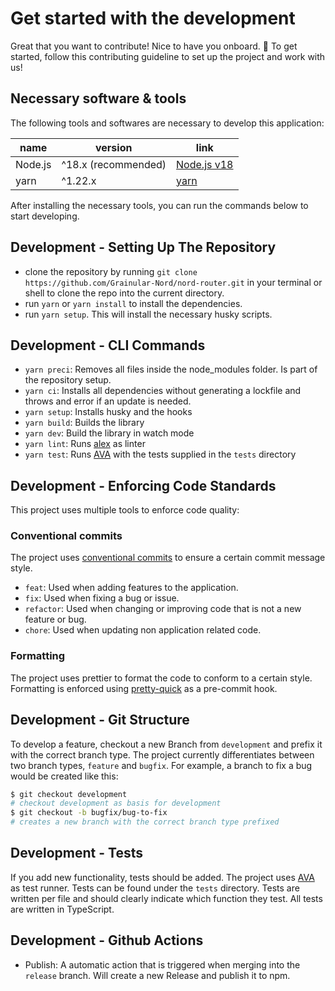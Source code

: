 <!-- @format -->

# Get started with the development

Great that you want to contribute! Nice to have you onboard. 🚀 To get started, follow this contributing guideline to set up the project and work with us!

## Necessary software & tools

The following tools and softwares are necessary to develop this application:

| name    | version             | link                                        |
| ------- | ------------------- | ------------------------------------------- |
| Node.js | ^18.x (recommended) | [Node.js v18](https://nodejs.org/en/)       |
| yarn    | ^1.22.x             | [yarn](https://yarnpkg.com/getting-started) |

After installing the necessary tools, you can run the commands below to start developing.

## Development - Setting Up The Repository

-   clone the repository by running `git clone https://github.com/Grainular-Nord/nord-router.git` in your terminal or shell to clone the repo into the current directory.
-   run `yarn` or `yarn install` to install the dependencies.
-   run `yarn setup`. This will install the necessary husky scripts.

## Development - CLI Commands

-   `yarn preci`: Removes all files inside the node_modules folder. Is part of the repository setup.
-   `yarn ci`: Installs all dependencies without generating a lockfile and throws and error if an update is needed.
-   `yarn setup`: Installs husky and the hooks
-   `yarn build`: Builds the library
-   `yarn dev`: Build the library in watch mode
-   `yarn lint`: Runs [alex](https://alexjs.com) as linter
-   `yarn test`: Runs [AVA](https://github.com/avajs/ava) with the tests supplied in the `tests` directory

## Development - Enforcing Code Standards

This project uses multiple tools to enforce code quality:

### Conventional commits

The project uses [conventional commits](https://www.conventionalcommits.org/en/v1.0.0/) to ensure a certain commit message style.

-   `feat`: Used when adding features to the application.
-   `fix`: Used when fixing a bug or issue.
-   `refactor`: Used when changing or improving code that is not a new feature or bug.
-   `chore`: Used when updating non application related code.

### Formatting

The project uses prettier to format the code to conform to a certain style. Formatting is enforced using [pretty-quick](https://www.npmjs.com/package/pretty-quick) as a pre-commit hook.

## Development - Git Structure

To develop a feature, checkout a new Branch from `development` and prefix it with the correct branch type. The project currently differentiates between two branch types, `feature` and `bugfix`. For example, a branch to fix a bug would be created like this:

```bash
$ git checkout development
# checkout development as basis for development
$ git checkout -b bugfix/bug-to-fix
# creates a new branch with the correct branch type prefixed
```

## Development - Tests

If you add new functionality, tests should be added. The project uses [AVA](https://github.com/avajs/ava) as test runner. Tests can be found under the `tests` directory. Tests are written per file and should clearly indicate which function they test. All tests are written in TypeScript.

## Development - Github Actions

-   Publish: A automatic action that is triggered when merging into the `release` branch. Will create a new Release and publish it to npm.
